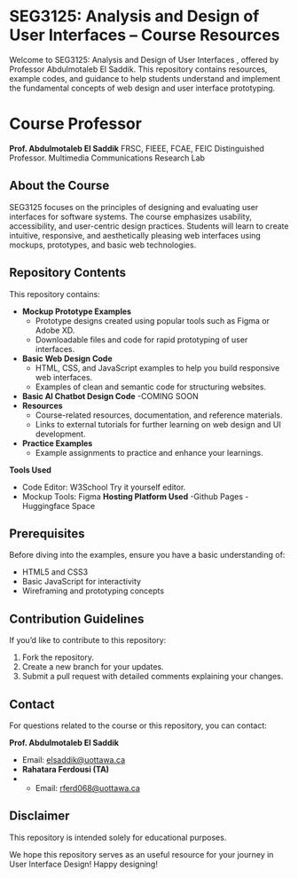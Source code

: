 # SEG3125: Analysis and  Design of User Interfaces – Course Resources
Welcome to SEG3125: Analysis and  Design of User Interfaces , offered by Professor Abdulmotaleb El Saddik. This repository contains resources, example codes, and guidance to help students understand and implement the fundamental concepts of web design and user interface prototyping.

# Course Professor 
**Prof. Abdulmotaleb El Saddik**
FRSC, FIEEE, FCAE, FEIC Distinguished Professor. Multimedia Communications Research Lab


## About the Course

SEG3125 focuses on the principles of designing and evaluating user interfaces for software systems. The course emphasizes usability, accessibility, and user-centric design practices. Students will learn to create intuitive, responsive, and aesthetically pleasing web interfaces using mockups, prototypes, and basic web technologies.

## Repository Contents
This repository contains:
- **Mockup Prototype Examples**
  - Prototype designs created using popular tools such as Figma or Adobe XD.
  - Downloadable files and code for rapid prototyping of user interfaces.
- **Basic Web Design Code**
  - HTML, CSS, and JavaScript examples to help you build responsive web interfaces.
  - Examples of clean and semantic code for structuring websites.
 - **Basic AI Chatbot Design Code**
   -COMING SOON
- **Resources**
  - Course-related resources, documentation, and reference materials.
  - Links to external tutorials for further learning on web design and UI development.
- **Practice Examples**
  - Example assignments to practice and enhance your learnings.

 **Tools Used**
- Code Editor: W3School Try it yourself editor.
- Mockup Tools: Figma
**Hosting Platform Used**
  -Github Pages
  -Huggingface Space

## Prerequisites

Before diving into the examples, ensure you have a basic understanding of:
- HTML5 and CSS3
- Basic JavaScript for interactivity
- Wireframing and prototyping concepts

## Contribution Guidelines

If you’d like to contribute to this repository:
1. Fork the repository.
2. Create a new branch for your updates.
3. Submit a pull request with detailed comments explaining your changes.

## Contact

For questions related to the course or this repository, you can contact:

**Prof. Abdulmotaleb El Saddik**
- Email: elsaddik@uottawa.ca
- **Rahatara Ferdousi (TA)**
- - Email: rferd068@uottawa.ca

## Disclaimer

This repository is intended solely for educational purposes.

We hope this repository serves as an useful resource for your journey in User Interface Design! Happy designing!
